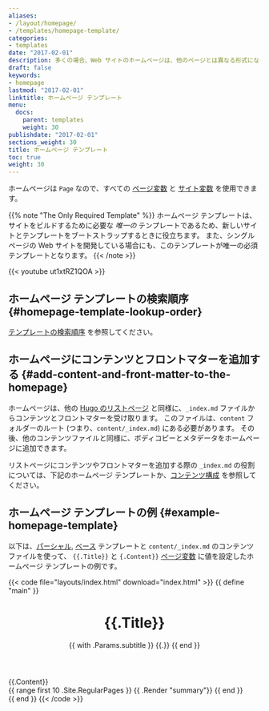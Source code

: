 ```yaml
---
aliases:
- /layout/homepage/
- /templates/homepage-template/
categories:
- templates
date: "2017-02-01"
description: 多くの場合、Web サイトのホームページは、他のページとは異なる形式になっています。 このため、Hugo では、新しいサイトのホームページを独自のテンプレートとして簡単に定義できます。
draft: false
keywords:
- homepage
lastmod: "2017-02-01"
linktitle: ホームページ テンプレート
menu:
  docs:
    parent: templates
    weight: 30
publishdate: "2017-02-01"
sections_weight: 30
title: ホームページ テンプレート
toc: true
weight: 30
---
```


ホームページは `Page` なので、すべての [ページ変数][pagevars] と [サイト変数][sitevars] を使用できます。

{{% note "The Only Required Template" %}}
ホームページ テンプレートは、サイトをビルドするために必要な *唯一の* テンプレートであるため、新しいサイトとテンプレートをブートストラップするときに役立ちます。 また、シングルページの Web サイトを開発している場合にも、このテンプレートが唯一の必須テンプレートとなります。
{{< /note >}}

{{< youtube ut1xtRZ1QOA >}}

## ホームページ テンプレートの検索順序 {#homepage-template-lookup-order}

[テンプレートの検索順序](/templates/lookup-order/) を参照してください。

## ホームページにコンテンツとフロントマターを追加する {#add-content-and-front-matter-to-the-homepage}

ホームページは、他の [Hugo のリストページ][lists] と同様に、`_index.md` ファイルからコンテンツとフロントマターを受け取ります。 このファイルは、`content` フォルダーのルート (つまり、`content/_index.md`) にある必要があります。 その後、他のコンテンツファイルと同様に、ボディコピーとメタデータをホームページに追加できます。

リストページにコンテンツやフロントマターを追加する際の `_index.md` の役割については、下記のホームページ テンプレートか、[コンテンツ構成][contentorg] を参照してください。

## ホームページ テンプレートの例 {#example-homepage-template}

以下は、[パーシャル][partials], [ベース][base] テンプレートと `content/_index.md` のコンテンツファイルを使って、 `{{.Title}}` と `{.Content}}` [ページ変数][pagevars] に値を設定したホームページ テンプレートの例です。

{{< code file="layouts/index.html" download="index.html" >}}
{{ define "main" }}
    <main aria-role="main">
      <header class="homepage-header">
        <h1>{{.Title}}</h1>
        {{ with .Params.subtitle }}
        <span class="subtitle">{{.}}</span>
        {{ end }}
      </header>
      <div class="homepage-content">
        <!-- index.html のコンテンツは、一種のリストページとして、content/_index.md から取得されることに注意してください -->
        {{.Content}}
      </div>
      <div>
        {{ range first 10 .Site.RegularPages }}
            {{ .Render "summary"}}
        {{ end }}
      </div>
    </main>
{{ end }}
{{< /code >}}

[base]: /templates/base/
[contentorg]: /content-management/organization/
[lists]: /templates/lists/
[lookup]: /templates/lookup-order/
[pagevars]: /variables/page/
[partials]: /templates/partials/
[sitevars]: /variables/site/
